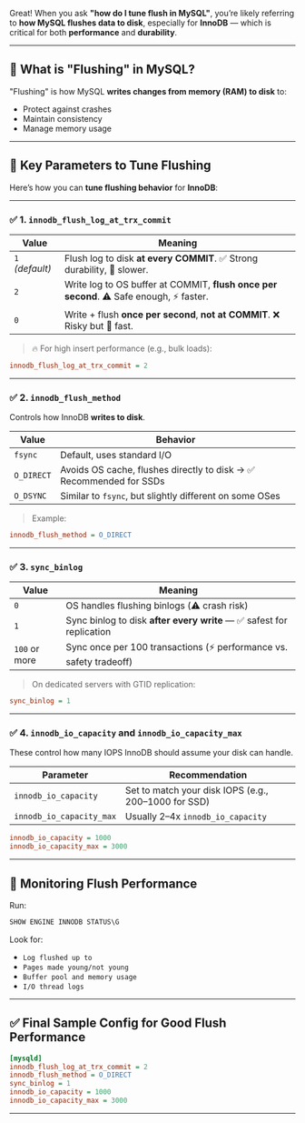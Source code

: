Great! When you ask **"how do I tune flush in MySQL"**, you’re likely referring to **how MySQL flushes data to disk**, especially for **InnoDB** — which is critical for both **performance** and **durability**.

---

## 🧠 What is "Flushing" in MySQL?

"Flushing" is how MySQL **writes changes from memory (RAM) to disk** to:
- Protect against crashes
- Maintain consistency
- Manage memory usage

---

## 🔧 Key Parameters to Tune Flushing

Here’s how you can **tune flushing behavior** for **InnoDB**:

---

### ✅ 1. `innodb_flush_log_at_trx_commit`

| Value | Meaning |
|-------|---------|
| `1` *(default)* | Flush log to disk **at every COMMIT**. ✅ Strong durability, 🐢 slower.
| `2` | Write log to OS buffer at COMMIT, **flush once per second**. ⚠️ Safe enough, ⚡ faster.
| `0` | Write + flush **once per second**, **not at COMMIT**. ❌ Risky but 🚀 fast.

> 🔥 For high insert performance (e.g., bulk loads):  
```ini
innodb_flush_log_at_trx_commit = 2
```

---

### ✅ 2. `innodb_flush_method`

Controls how InnoDB **writes to disk**.

| Value       | Behavior |
|-------------|----------|
| `fsync`     | Default, uses standard I/O |
| `O_DIRECT`  | Avoids OS cache, flushes directly to disk → ✅ Recommended for SSDs |
| `O_DSYNC`   | Similar to `fsync`, but slightly different on some OSes |

> Example:
```ini
innodb_flush_method = O_DIRECT
```

---

### ✅ 3. `sync_binlog`

| Value | Meaning |
|-------|---------|
| `0` | OS handles flushing binlogs (⚠️ crash risk) |
| `1` | Sync binlog to disk **after every write** — ✅ safest for replication |
| `100` or more | Sync once per 100 transactions (⚡ performance vs. safety tradeoff) |

> On dedicated servers with GTID replication:
```ini
sync_binlog = 1
```

---

### ✅ 4. `innodb_io_capacity` and `innodb_io_capacity_max`

These control how many IOPS InnoDB should assume your disk can handle.

| Parameter               | Recommendation         |
|-------------------------|------------------------|
| `innodb_io_capacity`     | Set to match your disk IOPS (e.g., 200–1000 for SSD) |
| `innodb_io_capacity_max` | Usually 2–4x `innodb_io_capacity` |

```ini
innodb_io_capacity = 1000
innodb_io_capacity_max = 3000
```

---

## 🧪 Monitoring Flush Performance

Run:
```sql
SHOW ENGINE INNODB STATUS\G
```

Look for:
- `Log flushed up to`
- `Pages made young/not young`
- `Buffer pool and memory usage`
- `I/O thread logs`

---

## ✅ Final Sample Config for Good Flush Performance

```ini
[mysqld]
innodb_flush_log_at_trx_commit = 2
innodb_flush_method = O_DIRECT
sync_binlog = 1
innodb_io_capacity = 1000
innodb_io_capacity_max = 3000
```

---
